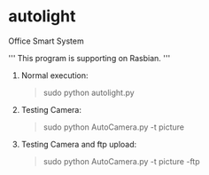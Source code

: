 # autolight
Office Smart System

'''
  This program is supporting on Rasbian.
'''

1. Normal execution:
   > sudo python autolight.py

2. Testing Camera:
   > sudo python AutoCamera.py -t picture

3. Testing Camera and ftp upload:
   > sudo python AutoCamera.py -t picture -ftp
